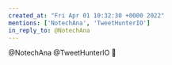 ```yaml
---
created_at: "Fri Apr 01 10:32:30 +0000 2022"
mentions: ['NotechAna', 'TweetHunterIO']
in_reply_to: @NotechAna
---
```


@NotechAna @TweetHunterIO 👋